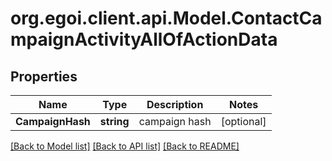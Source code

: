
# org.egoi.client.api.Model.ContactCampaignActivityAllOfActionData

## Properties

Name | Type | Description | Notes
------------ | ------------- | ------------- | -------------
**CampaignHash** | **string** | campaign hash | [optional] 

[[Back to Model list]](../README.md#documentation-for-models)
[[Back to API list]](../README.md#documentation-for-api-endpoints)
[[Back to README]](../README.md)

